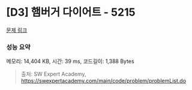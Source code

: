 # [D3] 햄버거 다이어트 - 5215 

[문제 링크](https://swexpertacademy.com/main/code/problem/problemDetail.do?contestProbId=AWT-lPB6dHUDFAVT) 

### 성능 요약

메모리: 14,404 KB, 시간: 39 ms, 코드길이: 1,388 Bytes



> 출처: SW Expert Academy, https://swexpertacademy.com/main/code/problem/problemList.do